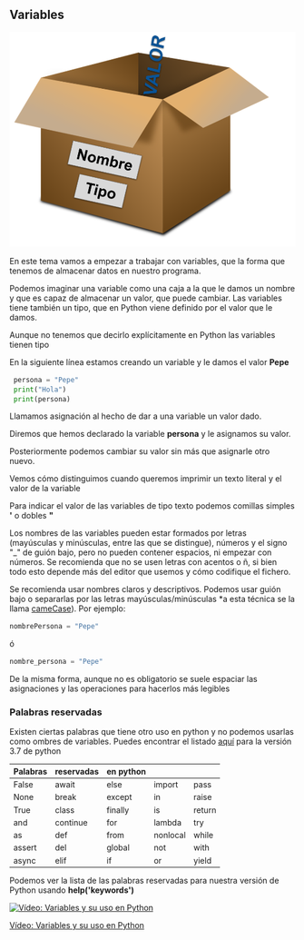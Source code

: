 ## Variables

![Variable](./images/Variable.png)


En este tema vamos a empezar a trabajar con variables, que la forma que tenemos de almacenar datos en nuestro programa.

Podemos imaginar una variable como una caja a la que le damos un nombre y que es capaz de almacenar un valor, que puede cambiar. Las variables tiene también un tipo, que en Python viene definido por el valor que le damos.

Aunque no tenemos que decirlo explícitamente en Python las variables tienen tipo

En la siguiente línea estamos creando un variable y le damos el valor **Pepe**

```python
 persona = "Pepe"
 print("Hola")
 print(persona)
```

Llamamos asignación al hecho de dar a una variable un valor dado.

Diremos que hemos declarado la variable **persona** y le asignamos su valor.

Posteriormente podemos cambiar su valor sin más que asignarle otro nuevo.

Vemos cómo distinguimos cuando queremos imprimir un texto literal y el valor de la variable

Para indicar el valor de las variables de tipo texto podemos comillas simples **'** o dobles **"** 

Los nombres de las variables pueden estar formados por letras (mayúsculas y minúsculas, entre las que se distingue), números y el signo "_" de guión bajo, pero no pueden contener espacios, ni empezar con números. Se recomienda que no se usen letras con acentos o ñ, si bien todo esto depende más del editor que usemos y cómo codifique el fichero. 

Se recomienda  usar nombres claros y descriptivos. Podemos usar guión bajo o separarlas por las letras mayúsculas/minúsculas *a esta técnica se la llama [cameCase](https://es.wikipedia.org/wiki/Camel_case)). Por ejemplo:

```python
nombrePersona = "Pepe"
```
ó
```python
nombre_persona = "Pepe"
```

De la misma forma, aunque no es obligatorio se suele espaciar las asignaciones y las operaciones para hacerlos más legibles

### Palabras reservadas

 Existen ciertas palabras que tiene otro uso en python y no podemos usarlas como ombres de variables. Puedes encontrar el listado [aquí](https://www.programiz.com/python-programming/keywords-identifier) para la versión 3.7 de python

|Palabras |reservadas| en python|||
|---|---|---|---|---
|False|	await|	else|	import|	pass|
|None	|break	|except	|in	|raise|
|True	|class	|finally	|is	|return|
|and	|continue	|for	|lambda|	try|
|as|	def|	from	|nonlocal|	while|
|assert|	del	|global|	not	|with
|async|	elif	|if	|or	|yield

Podemos ver la lista de las palabras reservadas para nuestra versión de Python usando **help('keywords')**


[![Vídeo: Variables y su uso en Python](https://img.youtube.com/vi/VnA9SqjOUhw/0.jpg)](https://youtu.be/VnA9SqjOUhw)

[Vídeo: Variables y su uso en Python](https://youtu.be/VnA9SqjOUhw)


